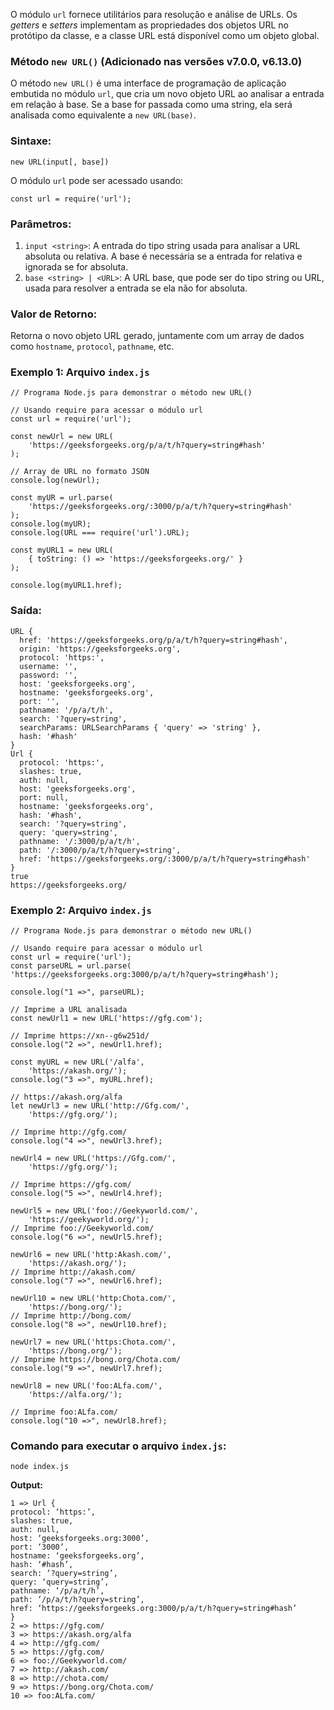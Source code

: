 O módulo `url` fornece utilitários para resolução e análise de URLs. Os _getters_ e _setters_ implementam as propriedades dos objetos URL no protótipo da classe, e a classe URL está disponível como um objeto global.

### Método `new URL()` (Adicionado nas versões v7.0.0, v6.13.0)

O método `new URL()` é uma interface de programação de aplicação embutida no módulo `url`, que cria um novo objeto URL ao analisar a entrada em relação à base. Se a base for passada como uma string, ela será analisada como equivalente a `new URL(base)`.

### Sintaxe:

```
new URL(input[, base])
```

O módulo `url` pode ser acessado usando:

```
const url = require('url');
```

### Parâmetros:

1. `input <string>`: A entrada do tipo string usada para analisar a URL absoluta ou relativa. A base é necessária se a entrada for relativa e ignorada se for absoluta.
2. `base <string> | <URL>`: A URL base, que pode ser do tipo string ou URL, usada para resolver a entrada se ela não for absoluta.

### Valor de Retorno:

Retorna o novo objeto URL gerado, juntamente com um array de dados como `hostname`, `protocol`, `pathname`, etc.

### Exemplo 1: Arquivo `index.js`

```
// Programa Node.js para demonstrar o método new URL()

// Usando require para acessar o módulo url
const url = require('url');

const newUrl = new URL(
    'https://geeksforgeeks.org/p/a/t/h?query=string#hash'
);

// Array de URL no formato JSON
console.log(newUrl);

const myUR = url.parse(
    'https://geeksforgeeks.org/:3000/p/a/t/h?query=string#hash'
);
console.log(myUR);
console.log(URL === require('url').URL);

const myURL1 = new URL(
    { toString: () => 'https://geeksforgeeks.org/' }
);

console.log(myURL1.href);
```

### Saída:

```
URL {
  href: 'https://geeksforgeeks.org/p/a/t/h?query=string#hash',
  origin: 'https://geeksforgeeks.org',
  protocol: 'https:',
  username: '',
  password: '',
  host: 'geeksforgeeks.org',
  hostname: 'geeksforgeeks.org',
  port: '',
  pathname: '/p/a/t/h',
  search: '?query=string',
  searchParams: URLSearchParams { 'query' => 'string' },
  hash: '#hash'
}
Url {
  protocol: 'https:',
  slashes: true,
  auth: null,
  host: 'geeksforgeeks.org',
  port: null,
  hostname: 'geeksforgeeks.org',
  hash: '#hash',
  search: '?query=string',
  query: 'query=string',
  pathname: '/:3000/p/a/t/h',
  path: '/:3000/p/a/t/h?query=string',
  href: 'https://geeksforgeeks.org/:3000/p/a/t/h?query=string#hash'
}
true
https://geeksforgeeks.org/
```

### Exemplo 2: Arquivo `index.js`


```
// Programa Node.js para demonstrar o método new URL()

// Usando require para acessar o módulo url
const url = require('url'); 
const parseURL = url.parse( 
'https://geeksforgeeks.org:3000/p/a/t/h?query=string#hash'); 

console.log("1 =>", parseURL); 

// Imprime a URL analisada
const newUrl1 = new URL('https://gfg.com'); 

// Imprime https://xn--g6w251d/
console.log("2 =>", newUrl1.href); 

const myURL = new URL('/alfa', 
    'https://akash.org/'); 
console.log("3 =>", myURL.href); 

// https://akash.org/alfa
let newUrl3 = new URL('http://Gfg.com/', 
    'https://gfg.org/'); 

// Imprime http://gfg.com/
console.log("4 =>", newUrl3.href); 

newUrl4 = new URL('https://Gfg.com/', 
    'https://gfg.org/'); 

// Imprime https://gfg.com/
console.log("5 =>", newUrl4.href); 

newUrl5 = new URL('foo://Geekyworld.com/', 
    'https://geekyworld.org/'); 
// Imprime foo://Geekyworld.com/
console.log("6 =>", newUrl5.href); 

newUrl6 = new URL('http:Akash.com/', 
    'https://akash.org/'); 
// Imprime http://akash.com/
console.log("7 =>", newUrl6.href); 

newUrl10 = new URL('http:Chota.com/', 
    'https://bong.org/'); 
// Imprime http://bong.com/
console.log("8 =>", newUrl10.href); 

newUrl7 = new URL('https:Chota.com/', 
    'https://bong.org/'); 
// Imprime https://bong.org/Chota.com/
console.log("9 =>", newUrl7.href); 

newUrl8 = new URL('foo:ALfa.com/', 
    'https://alfa.org/'); 

// Imprime foo:ALfa.com/
console.log("10 =>", newUrl8.href); 
```

### Comando para executar o arquivo `index.js`:


```
node index.js
```

**Output:**

```
1 => Url {  
protocol: ‘https:’,  
slashes: true,  
auth: null,  
host: ‘geeksforgeeks.org:3000’,  
port: ‘3000’,  
hostname: ‘geeksforgeeks.org’,  
hash: ‘#hash’,  
search: ‘?query=string’,  
query: ‘query=string’,  
pathname: ‘/p/a/t/h’,  
path: ‘/p/a/t/h?query=string’,  
href: ‘https://geeksforgeeks.org:3000/p/a/t/h?query=string#hash’  
}  
2 => https://gfg.com/  
3 => https://akash.org/alfa  
4 => http://gfg.com/  
5 => https://gfg.com/  
6 => foo://Geekyworld.com/  
7 => http://akash.com/  
8 => http://chota.com/  
9 => https://bong.org/Chota.com/  
10 => foo:ALfa.com/
```


